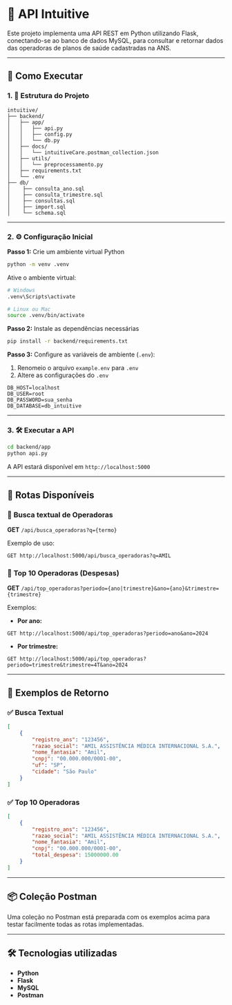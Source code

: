 # 📘 API Intuitive

Este projeto implementa uma API REST em Python utilizando Flask, conectando-se ao banco de dados MySQL, para consultar e retornar dados das operadoras de planos de saúde cadastradas na ANS.

---

## 🚀 Como Executar

### 1. 📁 Estrutura do Projeto

```
intuitive/
├── backend/
│   ├── app/
│   │   ├── api.py
│   │   ├── config.py
│   │   └── db.py
│   ├── docs/
│   │   └── intuitiveCare.postman_collection.json
│   ├── utils/
│   │   └── preprocessamento.py
│   ├── requirements.txt
│   └── .env
├── db/
│    ├── consulta_ano.sql
│    ├── consulta_trimestre.sql
│    ├── consultas.sql
│    ├── import.sql
│    └── schema.sql
```

---

### 2. ⚙️ Configuração Inicial

**Passo 1:** Crie um ambiente virtual Python

```bash
python -m venv .venv
```

Ative o ambiente virtual:

```bash
# Windows
.venv\Scripts\activate

# Linux ou Mac
source .venv/bin/activate
```

**Passo 2:** Instale as dependências necessárias

```bash
pip install -r backend/requirements.txt
```

**Passo 3:** Configure as variáveis de ambiente (`.env`):

1. Renomeio o arquivo `example.env` para `.env`
2. Altere as configurações do `.env`

```env
DB_HOST=localhost
DB_USER=root
DB_PASSWORD=sua_senha
DB_DATABASE=db_intuitive
```

---

### 3. 🛠️ Executar a API

```bash
cd backend/app
python api.py
```

A API estará disponível em `http://localhost:5000`

---

## 🔗 Rotas Disponíveis

### 🔹 **Busca textual de Operadoras**

**GET** `/api/busca_operadoras?q={termo}`

Exemplo de uso:
```http
GET http://localhost:5000/api/busca_operadoras?q=AMIL
```

### 🔹 **Top 10 Operadoras (Despesas)**

**GET** `/api/top_operadoras?periodo={ano|trimestre}&ano={ano}&trimestre={trimestre}`

Exemplos:

- **Por ano:**
```http
GET http://localhost:5000/api/top_operadoras?periodo=ano&ano=2024
```

- **Por trimestre:**
```http
GET http://localhost:5000/api/top_operadoras?periodo=trimestre&trimestre=4T&ano=2024
```

---

## 📌 Exemplos de Retorno

### ✅ **Busca Textual**

```json
[
    {
        "registro_ans": "123456",
        "razao_social": "AMIL ASSISTÊNCIA MÉDICA INTERNACIONAL S.A.",
        "nome_fantasia": "Amil",
        "cnpj": "00.000.000/0001-00",
        "uf": "SP",
        "cidade": "São Paulo"
    }
]
```

### ✅ **Top 10 Operadoras**

```json
[
    {
        "registro_ans": "123456",
        "razao_social": "AMIL ASSISTÊNCIA MÉDICA INTERNACIONAL S.A.",
        "nome_fantasia": "Amil",
        "cnpj": "00.000.000/0001-00",
        "total_despesa": 15000000.00
    }
]
```

---

## 📦 Coleção Postman

Uma coleção no Postman está preparada com os exemplos acima para testar facilmente todas as rotas implementadas.

---

## 🛠️ Tecnologias utilizadas

- **Python**
- **Flask**
- **MySQL**
- **Postman**

